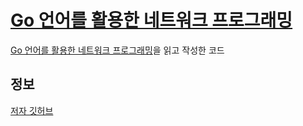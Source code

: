 # [Go 언어를 활용한 네트워크 프로그래밍](https://jpub.tistory.com/1237)

[Go 언어를 활용한 네트워크 프로그래밍](https://jpub.tistory.com/1237)을 읽고 작성한 코드

## 정보

[저자 깃허브](https://github.com/awoodbeck/gnp)
